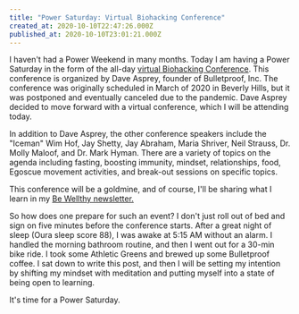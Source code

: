 ```yaml
---
title: "Power Saturday: Virtual Biohacking Conference"
created_at: 2020-10-10T22:47:26.000Z
published_at: 2020-10-10T23:01:21.000Z
---
```

I haven't had a Power Weekend in many months. Today I am having a Power Saturday in the form of the all-day [virtual Biohacking Conference](https://www.biohackingconference.com/page/1622325/agenda). This conference is organized by Dave Asprey, founder of Bulletproof, Inc. The conference was originally scheduled in March of 2020 in Beverly Hills, but it was postponed and eventually canceled due to the pandemic. Dave Asprey decided to move forward with a virtual conference, which I will be attending today.

In addition to Dave Asprey, the other conference speakers include the "Iceman" Wim Hof, Jay Shetty, Jay Abraham, Maria Shriver, Neil Strauss, Dr. Molly Maloof, and Dr. Mark Hyman. There are a variety of topics on the agenda including fasting, boosting immunity, mindset, relationships, food, Egoscue movement activities, and break-out sessions on specific topics.

This conference will be a goldmine, and of course, I'll be sharing what I learn in my [Be Wellthy newsletter.](https://bewellthy.substack.com/)

So how does one prepare for such an event? I don't just roll out of bed and sign on five minutes before the conference starts. After a great night of sleep (Oura sleep score 88), I was awake at 5:15 AM without an alarm. I handled the morning bathroom routine, and then I went out for a 30-min bike ride. I took some Athletic Greens and brewed up some Bulletproof coffee. I sat down to write this post, and then I will be setting my intention by shifting my mindset with meditation and putting myself into a state of being open to learning.

It's time for a Power Saturday.
